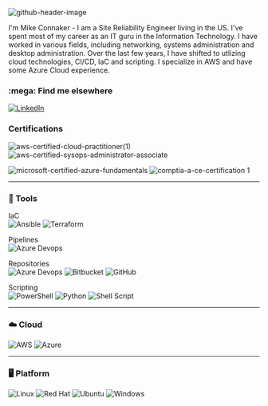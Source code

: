 ![github-header-image](https://github.com/Connaker/Connaker/assets/146023991/8127fc0d-0fa6-436a-8b63-eefbf5623e34)




I'm Mike Connaker - I am a Site Reliability Engineer living in the US. I've spent most of my career as an IT guru in the Information Technology. I have worked in various fields,
including networking, systems administration and desktop administration. Over the last few years, I have shifted to utlizing cloud technologies,
CI/CD, IaC and scripting. I specialize in AWS and have some Azure Cloud experience.


<h3> :mega: Find me elsewhere </h3>

<a href="https://www.linkedin.com/in/mconnaker/">

  ![LinkedIn](https://img.shields.io/badge/linkedin-%230077B5.svg?style=for-the-badge&logo=linkedin&logoColor=white)

</a>


<h3>Certifications</h3>

![aws-certified-cloud-practitioner(1)](https://github.com/Connaker/Connaker/assets/146023991/93bd0f80-e98a-4154-b754-424538758a76)
![aws-certified-sysops-administrator-associate](https://github.com/Connaker/Connaker/assets/146023991/28ba6cb5-3b74-4acb-862b-c05b6875ac27)

![microsoft-certified-azure-fundamentals](https://github.com/Connaker/Connaker/assets/146023991/fe161932-e810-4217-b204-22e31a432c8a)
![comptia-a-ce-certification 1](https://github.com/Connaker/Connaker/assets/146023991/7abb0ae5-8d80-4be1-b92d-5b4b8ec8ba1a)

---

<h3> 🧰 Tools</h3>


IaC <br>
![Ansible](https://img.shields.io/badge/ansible-%231A1918.svg?style=for-the-badge&logo=ansible&logoColor=white)
![Terraform](https://img.shields.io/badge/terraform-%235835CC.svg?style=for-the-badge&logo=terraform&logoColor=white)

Pipelines <br>
![Azure Devops](https://img.shields.io/badge/azure_devops-%235835CC.svg?style=for-the-badge&logo=azuredevops&logoColor=white)

Repositories <br>
![Azure Devops](https://img.shields.io/badge/azure_devops-%235835CC.svg?style=for-the-badge&logo=azuredevops&logoColor=white)
![Bitbucket](https://img.shields.io/badge/bitbucket-%230047B3.svg?style=for-the-badge&logo=bitbucket&logoColor=white)
![GitHub](https://img.shields.io/badge/github-%23121011.svg?style=for-the-badge&logo=github&logoColor=white)

Scripting <br>
![PowerShell](https://img.shields.io/badge/PowerShell-%235391FE.svg?style=for-the-badge&logo=powershell&logoColor=white)
![Python](https://img.shields.io/badge/python-3670A0?style=for-the-badge&logo=python&logoColor=ffdd54)
![Shell Script](https://img.shields.io/badge/shell_script-%23121011.svg?style=for-the-badge&logo=gnu-bash&logoColor=white)


---

<h3> ☁️ Cloud </h3> 

![AWS](https://img.shields.io/badge/AWS-%23FF9900.svg?style=for-the-badge&logo=amazon-aws&logoColor=white)
![Azure](https://img.shields.io/badge/azure-%230072C6.svg?style=for-the-badge&logo=microsoftazure&logoColor=white)

---

<h3>🖥️ Platform</h3>

![Linux](https://img.shields.io/badge/Linux-FCC624?style=for-the-badge&logo=linux&logoColor=black)
![Red Hat](https://img.shields.io/badge/Red%20Hat-EE0000?style=for-the-badge&logo=redhat&logoColor=white)
![Ubuntu](https://img.shields.io/badge/Ubuntu-E95420?style=for-the-badge&logo=ubuntu&logoColor=white)
![Windows](https://img.shields.io/badge/Windows-0078D6?style=for-the-badge&logo=windows&logoColor=white)

